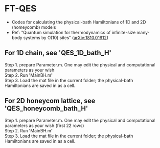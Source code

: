 # FT-QES
* Codes for calculating the physical-bath Hamiltonians of 1D and 2D (homeycomb) models  
* Ref: "Quantum simulation for thermodynamics of infinite-size many-body systems by O(10) sites" ([arXiv:1810.01612](https://arxiv.org/abs/1810.01612))  

## For 1D chain, see 'QES_1D_bath_H'
Step 1. prepare Parameter.m. One may edit the physical and computational parameters as your wish  
Step 2. Run 'MainBH.m'  
Step 3. Load the mat file in the current folder; the physical-bath Hamiltonians are saved in as a cell.

## For 2D honeycom lattice, see 'QES_honeycomb_bath_H'
Step 1. prepare Parameter.m. One may edit the physical and computational parameters as your wish (first 22 rows)  
Step 2. Run 'MainBH.m'  
Step 3. Load the mat file in the current folder; the physical-bath Hamiltonians are saved in as a cell.
